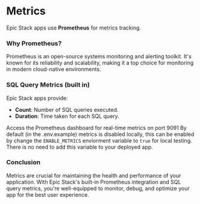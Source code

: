 # Metrics

Epic Stack apps use **Prometheus** for metrics tracking.

### Why Prometheus?

Prometheus is an open-source systems monitoring and alerting toolkit. It's known for its reliability and scalability, making it a top choice for monitoring in modern cloud-native environments.

### SQL Query Metrics (built in)

Epic Stack apps provide:
- **Count**: Number of SQL queries executed.
- **Duration**: Time taken for each SQL query.

Access the Prometheus dashboard for real-time metrics on port 9091
By default (in the .env.example) metrics is disabled locally, this can be enabled by change the `ENABLE_METRICS` enviorment variable to `true` for local testing. There is no need to add this variable to your deployed app. 

### Conclusion
Metrics are crucial for maintaining the health and performance of your application. With Epic Stack's built-in Prometheus integration and SQL query metrics, you're well-equipped to monitor, debug, and optimize your app for the best user experience.
